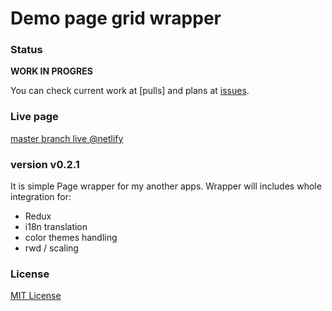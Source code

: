 # Demo page grid wrapper

### Status

**WORK IN PROGRES**

You can check current work at [pulls] and plans at [issues].

### Live page 

[master branch live @netlify](https://suspicious-roentgen-a39454.netlify.com/)

### version v0.2.1

It is simple Page wrapper for my another apps.
Wrapper will includes whole integration for: 
- Redux
- i18n translation
- color themes handling
- rwd / scaling  

### License
[MIT License](https://github.com/Kratak/Demo-Apps-Page/blob/master/LICENSE)


[branches]: https://github.com/Kratak/Demo-Apps-Page/pulls
[issues]: https://github.com/Kratak/Demo-Apps-Page/issues
